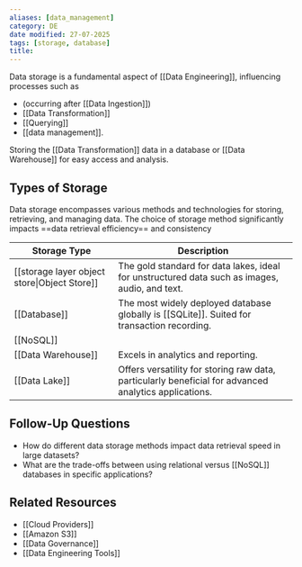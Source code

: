 ```yaml
---
aliases: [data_management]
category: DE
date modified: 27-07-2025
tags: [storage, database]
title: 
---
```

Data storage is a fundamental aspect of [[Data Engineering]], influencing processes such as 
- (occurring after [[Data Ingestion]])
- [[Data Transformation]]
- [[Querying]]
- [[data management]].

Storing the [[Data Transformation]] data in a database or [[Data Warehouse]] for easy access and analysis.
## Types of Storage

Data storage encompasses various methods and technologies for storing, retrieving, and managing data. The choice of storage method significantly impacts ==data retrieval efficiency== and consistency

| Storage Type                                 | Description                                                                                           |
| -------------------------------------------- | ----------------------------------------------------------------------------------------------------- |
| [[storage layer object store\|Object Store]] | The gold standard for data lakes, ideal for unstructured data such as images, audio, and text.        |
| [[Database]]                                 | The most widely deployed database globally is [[SQLite]]. Suited for transaction recording.           |
| [[NoSQL]]                                    |                                                                                                       |
| [[Data Warehouse]]                           | Excels in analytics and reporting.                                                                    |
| [[Data Lake]]                                | Offers versatility for storing raw data, particularly beneficial for advanced analytics applications. |
## Follow-Up Questions
- How do different data storage methods impact data retrieval speed in large datasets?
- What are the trade-offs between using relational versus [[NoSQL]] databases in specific applications?
## Related Resources
- [[Cloud Providers]]
- [[Amazon S3]]
- [[Data Governance]]
- [[Data Engineering Tools]]

